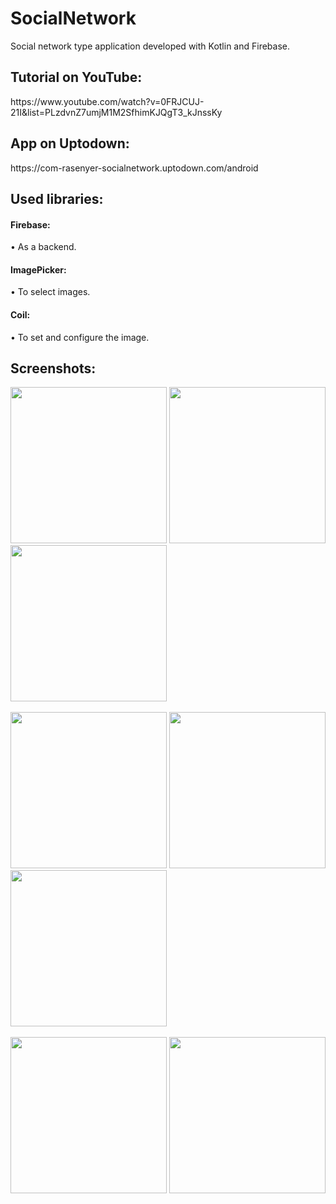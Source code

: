 # SocialNetwork
Social network type application developed with Kotlin and Firebase.

<h2>Tutorial on YouTube:</h2>
https://www.youtube.com/watch?v=0FRJCUJ-21I&list=PLzdvnZ7umjM1M2SfhimKJQgT3_kJnssKy

<h2>App on Uptodown:</h2>
https://com-rasenyer-socialnetwork.uptodown.com/android

<h2>Used libraries:</h2>

<h4>Firebase:</h4>
• As a backend.
<br>
<h4>ImagePicker:</h4>
• To select images.
<br>
<h4>Coil:</h4>
• To set and configure the image.

<h2>Screenshots:</h2>

<div class="row">
      <img src="https://media-exp2.licdn.com/dms/image/C4E22AQHJxqP3CZ_dbg/feedshare-shrink_1280/0/1651855698369?e=1660780800&v=beta&t=Q0QgWe71-UR7jtewP96VNczlEAaCJccfMI2_7H2QgH4" width="250">
      <img src="https://media-exp2.licdn.com/dms/image/C4E22AQFfM8HnK1QuhA/feedshare-shrink_1280/0/1651855698442?e=1660780800&v=beta&t=3l8QvsUm4LczQAwxCbrYZs_B2I8VoiCa6R2RRUm0DSw" width="250">
      <img src="https://media-exp2.licdn.com/dms/image/C4E22AQGxY-UQjrzJ7g/feedshare-shrink_1280/0/1651855698950?e=1660780800&v=beta&t=P1CkSCiYiJrKopLdhVjwZj6zM78yBjiEO0H9GNQqea4" width="250">
</div>

<br>

<div class="row">
      <img src="https://media-exp2.licdn.com/dms/image/C4E22AQFK2IfWHVq_tw/feedshare-shrink_1280/0/1651855699205?e=1660780800&v=beta&t=zXmtuYofJFW9tTr8R8j-Eq2PeMVB0Wy-oLkZ04oooSQ" width="250">
      <img src="https://media-exp2.licdn.com/dms/image/C4E22AQGy8zKdo7m2bA/feedshare-shrink_1280/0/1651855698388?e=1660780800&v=beta&t=DDSm2Ze-wrD9-UPA4mXEyfd_5W0BEdIJFNvVOYZQG5w" width="250">
      <img src="https://media-exp2.licdn.com/dms/image/C4E22AQEK1oxEXDZW6g/feedshare-shrink_1280/0/1651855698350?e=1660780800&v=beta&t=Z_82Sc4xPGllQBI5aZYcQodW0xG4EhHaDtjyVJRp-4o" width="250">
</div>

<br>

<div class="row">
      <img src="https://media-exp2.licdn.com/dms/image/C4E22AQF4HHcO3Z7DAQ/feedshare-shrink_1280/0/1651855698469?e=1660780800&v=beta&t=LV6Jd8fGh8drLdAEpinJl4KVWWAHCLEqrkACDYtt6Ls" width="250">
      <img src="https://media-exp2.licdn.com/dms/image/C4E22AQGsa37sEYwK8w/feedshare-shrink_1280/0/1651855698676?e=1660780800&v=beta&t=zT3a8d9PXnO3aK_OELAue1NzgC0IWhF7gM1CP9XZdYc" width="250">
</div>
